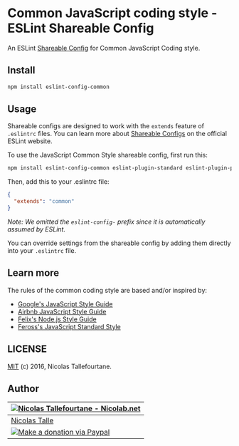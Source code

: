 # Common JavaScript coding style - ESLint Shareable Config

An ESLint [Shareable Config](http://eslint.org/docs/developer-guide/shareable-configs) for Common JavaScript Coding style.


## Install

```sh
npm install eslint-config-common
```


## Usage

Shareable configs are designed to work with the `extends` feature of `.eslintrc` files.
You can learn more about
[Shareable Configs](http://eslint.org/docs/developer-guide/shareable-configs) on the
official ESLint website.

To use the JavaScript Common Style shareable config, first run this:

```sh
npm install eslint-config-common eslint-plugin-standard eslint-plugin-promise
```

Then, add this to your .eslintrc file:

```json
{
  "extends": "common"
}
```

*Note: We omitted the `eslint-config-` prefix since it is automatically assumed by ESLint.*

You can override settings from the shareable config by adding them directly into your
`.eslintrc` file.


## Learn more

The rules of the common coding style are based and/or inspired by:

 * [Google's JavaScript Style Guide](https://google.github.io/styleguide/javascriptguide.xml)
 * [Airbnb JavaScript Style Guide](https://github.com/airbnb/javascript)
 * [Felix's Node.js Style Guide](https://github.com/felixge/node-style-guide)
 * [Feross's JavaScript Standard Style](http://standardjs.com)


## LICENSE

[MIT](https://github.com/Nicolab/eslint-config-common/blob/master/LICENSE) (c) 2016, Nicolas Tallefourtane.


## Author

| [![Nicolas Tallefourtane - Nicolab.net](http://www.gravatar.com/avatar/d7dd0f4769f3aa48a3ecb308f0b457fc?s=64)](http://nicolab.net) |
|---|
| [Nicolas Talle](http://nicolab.net) |
| [![Make a donation via Paypal](https://www.paypalobjects.com/en_US/i/btn/btn_donate_SM.gif)](https://www.paypal.com/cgi-bin/webscr?cmd=_s-xclick&hosted_button_id=PGRH4ZXP36GUC) |

